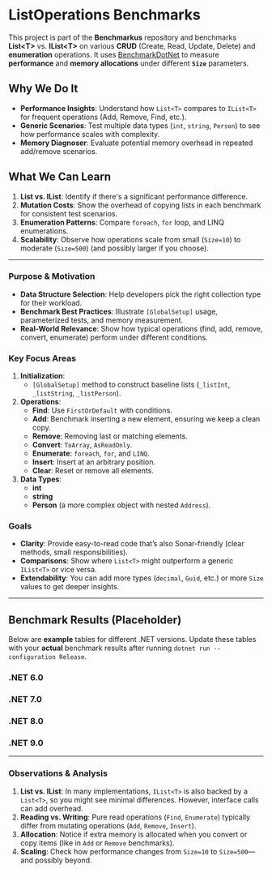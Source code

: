 # ListOperations Benchmarks

This project is part of the **Benchmarkus** repository and benchmarks **List\<T\>** vs. **IList\<T\>** on various **CRUD** (Create, Read, Update, Delete) and **enumeration** operations. It uses [BenchmarkDotNet](https://github.com/dotnet/BenchmarkDotNet) to measure **performance** and **memory allocations** under different **`Size`** parameters.

## Why We Do It

- **Performance Insights**: Understand how `List<T>` compares to `IList<T>` for frequent operations (Add, Remove, Find, etc.).  
- **Generic Scenarios**: Test multiple data types (`int`, `string`, `Person`) to see how performance scales with complexity.  
- **Memory Diagnoser**: Evaluate potential memory overhead in repeated add/remove scenarios.

## What We Can Learn

1. **List<T> vs. IList<T>**: Identify if there's a significant performance difference.  
2. **Mutation Costs**: Show the overhead of copying lists in each benchmark for consistent test scenarios.  
3. **Enumeration Patterns**: Compare `foreach`, `for` loop, and LINQ enumerations.  
4. **Scalability**: Observe how operations scale from small (`Size=10`) to moderate (`Size=500`) (and possibly larger if you choose).

---

### Purpose & Motivation

- **Data Structure Selection**: Help developers pick the right collection type for their workload.  
- **Benchmark Best Practices**: Illustrate `[GlobalSetup]` usage, parameterized tests, and memory measurement.  
- **Real-World Relevance**: Show how typical operations (find, add, remove, convert, enumerate) perform under different conditions.

### Key Focus Areas

1. **Initialization**:
   - `[GlobalSetup]` method to construct baseline lists (`_listInt`, `_listString`, `_listPerson`).
2. **Operations**:
   - **Find**: Use `FirstOrDefault` with conditions.  
   - **Add**: Benchmark inserting a new element, ensuring we keep a clean copy.  
   - **Remove**: Removing last or matching elements.  
   - **Convert**: `ToArray`, `AsReadOnly`.  
   - **Enumerate**: `foreach`, `for`, and `LINQ`.  
   - **Insert**: Insert at an arbitrary position.  
   - **Clear**: Reset or remove all elements.
3. **Data Types**:
   - **int**  
   - **string**  
   - **Person** (a more complex object with nested `Address`).

### Goals

- **Clarity**: Provide easy-to-read code that’s also Sonar-friendly (clear methods, small responsibilities).  
- **Comparisons**: Show where `List<T>` might outperform a generic `IList<T>` or vice versa.  
- **Extendability**: You can add more types (`decimal`, `Guid`, etc.) or more `Size` values to get deeper insights.

---

## Benchmark Results (Placeholder)

Below are **example** tables for different .NET versions. Update these tables with your **actual** benchmark results after running `dotnet run --configuration Release`.

### .NET 6.0

### .NET 7.0

### .NET 8.0

### .NET 9.0

---

### Observations & Analysis

1. **List<T> vs. IList<T>**: In many implementations, `IList<T>` is also backed by a `List<T>`, so you might see minimal differences. However, interface calls can add overhead.  
2. **Reading vs. Writing**: Pure read operations (`Find`, `Enumerate`) typically differ from mutating operations (`Add`, `Remove`, `Insert`).  
3. **Allocation**: Notice if extra memory is allocated when you convert or copy items (like in `Add` or `Remove` benchmarks).  
4. **Scaling**: Check how performance changes from `Size=10` to `Size=500`—and possibly beyond.

